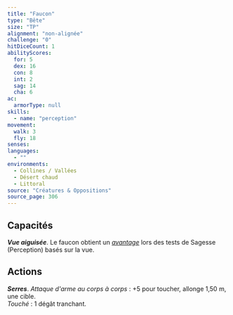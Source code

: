 ```yaml
---
title: "Faucon"
type: "Bête"
size: "TP"
alignment: "non-alignée"
challenge: "0"
hitDiceCount: 1
abilityScores:
  for: 5
  dex: 16
  con: 8
  int: 2
  sag: 14
  cha: 6
ac:
  armorType: null
skills:
  - name: "perception"
movement:
  walk: 3
  fly: 18
senses:
languages:
  - ""
environments:
  - Collines / Vallées
  - Désert chaud
  - Littoral
source: "Créatures & Oppositions"
source_page: 306
---
```

## Capacités
_**Vue aiguisée**_. Le faucon obtient un [_avantage_](/utiliser-les-caracteristiques/#avantage-et-desavantage) lors des tests de Sagesse (Perception) basés sur la vue.

## Actions
_**Serres**_. _Attaque d'arme au corps à corps_ : +5 pour toucher, allonge 1,50 m, une cible.  
_Touché_ : 1 dégât tranchant.

